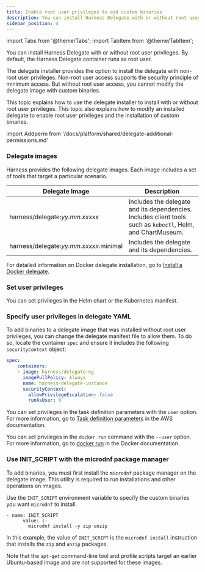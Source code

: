 ```yaml
---
title: Enable root user privileges to add custom binaries
description: You can install Harness Delegate with or without root user privileges. By default, the Harness Delegate container runs as root user. The delegate installer provides the option to install the delegate
sidebar_position: 4
---
```


import Tabs from '@theme/Tabs';
import TabItem from '@theme/TabItem';


You can install Harness Delegate with or without root user privileges. By default, the Harness Delegate container runs as root user.

The delegate installer provides the option to install the delegate with non-root user privileges. Non-root user access supports the security principle of minimum access. But without root user access, you cannot modify the delegate image with custom binaries.

This topic explains how to use the delegate installer to install with or without root user privileges. This topic also explains how to modify an installed delegate to enable root user privileges and the installation of custom binaries.

import Addperm from '/docs/platform/shared/delegate-additional-permissions.md'

<Addperm />

### Delegate images

Harness provides the following delegate images. Each image includes a set of tools that target a particular scenario.

| **Delegate Image**  | **Description** |
| --- | --- |
| harness/delegate:*yy.mm.xxxxx* | Includes the delegate and its dependencies. Includes client tools such as `kubectl`, Helm, and ChartMuseum. |
| harness/delegate:*yy.mm.xxxxx*.minimal | Includes the delegate and its dependencies. |

For detailed information on Docker delegate installation, go to [Install a Docker delegate](/docs/platform/delegates/install-delegates/overview.md).

### Set user privileges


<Tabs>
  <TabItem value="Kubernetes" label="Kubernetes">


You can set privileges in the Helm chart or the Kubernetes manifest.

### Specify user privileges in delegate YAML

To add binaries to a delegate image that was installed without root user privileges, you can change the delegate manifest file to allow them. To do so, locate the container `spec` and ensure it includes the following `securityContext` object:

```yaml
spec:
    containers:
    - image: harness/delegate:ng
      imagePullPolicy: Always
      name: harness-delegate-instance
      securityContext:
        allowPrivilegeEscalation: false
        runAsUser: 0
```


</TabItem>
  <TabItem value="Amazon ECS or AWS Fargate" label="Amazon ECS or AWS Fargate">


You can set privileges in the task definition parameters with the `user` option. For more information, go to [Task definition parameters](https://docs.aws.amazon.com/AmazonECS/latest/developerguide/task_definition_parameters.html#container_definitions) in the AWS documentation.



</TabItem>
  <TabItem value="Docker" label="Docker">


You can set privileges in the `docker run` command with the `--user` option. For more information, go to [docker run](https://docs.docker.com/engine/reference/commandline/run/) in the Docker documentation.


</TabItem>
</Tabs>


### Use INIT\_SCRIPT with the microdnf package manager

To add binaries, you must first install the `microdnf` package manager on the delegate image. This utility is required to run installations and other operations on images.

Use the `INIT_SCRIPT` environment variable to specify the custom binaries you want `microdnf` to install.

```
- name: INIT_SCRIPT
      value: |-
        microdnf install -y zip unzip
```
In this example, the value of `INIT_SCRIPT` is the `microdnf install` instruction that installs the `zip` and `unzip` packages.

Note that the `apt-get` command-line tool and profile scripts target an earlier Ubuntu-based image and are not supported for these images.

